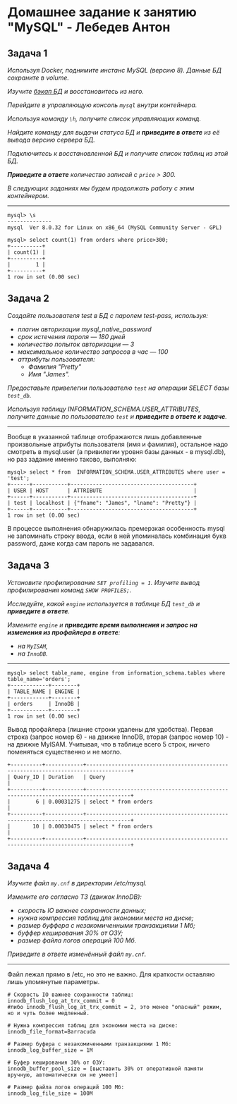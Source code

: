 # Домашнее задание к занятию "MySQL" - Лебедев Антон

## Задача 1

*Используя Docker, поднимите инстанс MySQL (версию 8). Данные БД сохраните в volume.*

*Изучите [бэкап БД](https://github.com/netology-code/virt-homeworks/tree/virt-11/06-db-03-mysql/test_data) и восстановитесь из него.*

*Перейдите в управляющую консоль `mysql` внутри контейнера.*

*Используя команду `\h`, получите список управляющих команд.*

*Найдите команду для выдачи статуса БД и **приведите в ответе** из её вывода версию сервера БД.*

*Подключитесь к восстановленной БД и получите список таблиц из этой БД.*

***Приведите в ответе** количество записей с `price` > 300.*

*В следующих заданиях мы будем продолжать работу с этим контейнером.*

---

```
mysql> \s
--------------
mysql  Ver 8.0.32 for Linux on x86_64 (MySQL Community Server - GPL)
```

```
mysql> select count(1) from orders where price>300;
+----------+
| count(1) |
+----------+
|        1 |
+----------+
1 row in set (0.00 sec)
```

## Задача 2

*Создайте пользователя test в БД c паролем test-pass, используя:*

- *плагин авторизации mysql_native_password*
- *срок истечения пароля — 180 дней* 
- *количество попыток авторизации — 3* 
- *максимальное количество запросов в час — 100*
- *аттрибуты пользователя:*
    - *Фамилия "Pretty"*
    - *Имя "James".*

*Предоставьте привелегии пользователю `test` на операции SELECT базы `test_db`.*
    
*Используя таблицу INFORMATION_SCHEMA.USER_ATTRIBUTES, получите данные по пользователю `test` и **приведите в ответе к задаче**.*

---

Вообще в указанной таблице отображаются лишь добавленные произвольные атрибуты пользователя (имя и фамилия), остальное надо смотреть в mysql.user (а привилегии уровня базы данных - в mysql.db), но раз задание именно таково, выполняю:

```
mysql> select * from  INFORMATION_SCHEMA.USER_ATTRIBUTES where user = 'test';
+------+-----------+---------------------------------------+
| USER | HOST      | ATTRIBUTE                             |
+------+-----------+---------------------------------------+
| test | localhost | {"fname": "James", "lname": "Pretty"} |
+------+-----------+---------------------------------------+
1 row in set (0.00 sec)
```

В процессе выполнения обнаружилась премерзкая особенность mysql не запоминать строку ввода, если в ней упоминалась комбинация букв password, даже когда сам пароль не задавался. 


## Задача 3

*Установите профилирование `SET profiling = 1`.*
*Изучите вывод профилирования команд `SHOW PROFILES;`.*

*Исследуйте, какой `engine` используется в таблице БД `test_db` и **приведите в ответе**.*

*Измените `engine` и **приведите время выполнения и запрос на изменения из профайлера в ответе**:*
- *на `MyISAM`,*
- *на `InnoDB`.*

---

```
mysql> select table_name, engine from information_schema.tables where table_name='orders';
+------------+--------+
| TABLE_NAME | ENGINE |
+------------+--------+
| orders     | InnoDB |
+------------+--------+
1 row in set (0.00 sec)
```

Вывод профайлера (лишние строки удалены для удобства). Первая строка (запрос номер 6) - на движке InnoDB, вторая (запрос номер 10) - на движке MyISAM. Учитывая, что в таблице всего 5 строк, ничего поменяться существенно и не могло.
```
+----------+------------+------------------------------------------------------------------------------------+
| Query_ID | Duration   | Query                                                                              |
+----------+------------+------------------------------------------------------------------------------------+
|        6 | 0.00031275 | select * from orders                                                               |
+----------+------------+------------------------------------------------------------------------------------+
|       10 | 0.00030475 | select * from orders                                                               |
+----------+------------+------------------------------------------------------------------------------------+
```

## Задача 4 

*Изучите файл `my.cnf` в директории /etc/mysql.*

*Измените его согласно ТЗ (движок InnoDB):*

- *скорость IO важнее сохранности данных;*
- *нужна компрессия таблиц для экономии места на диске;*
- *размер буффера с незакомиченными транзакциями 1 Мб;*
- *буффер кеширования 30% от ОЗУ;*
- *размер файла логов операций 100 Мб.*

*Приведите в ответе изменённый файл `my.cnf`.*

---

Файл лежал прямо в /etc, но это не важно. Для краткости оставляю лишь упомянутые параметры.

```
# Cкорость IO важнее сохранности таблиц:
innodb_flush_log_at_trx_commit = 0
#либо innodb_flush_log_at_trx_commit = 2, это менее "опасный" режим, но и чуть более медленный.

# Нужна компрессия таблиц для экономии места на диске:
innodb_file_format=Barracuda

# Размер буфера с незакомиченными транзакциями 1 Мб:
innodb_log_buffer_size = 1M

# Буфер кеширования 30% от ОЗУ:
innodb_buffer_pool_size = [выставить 30% от оперативной памяти вручную, автоматически он не умеет]

# Размер файла логов операций 100 Мб:
innodb_log_file_size = 100M
```

